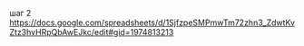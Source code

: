шаг 2
https://docs.google.com/spreadsheets/d/1SjfzpeSMPmwTm72zhn3_ZdwtKvZtz3hvHRpQbAwEJkc/edit#gid=1974813213
